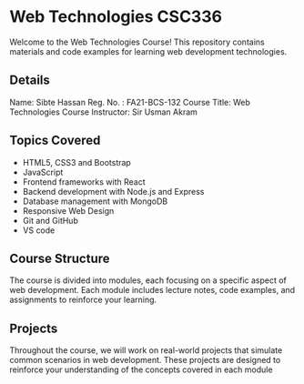 # Web Technologies CSC336

Welcome to the Web Technologies Course! This repository contains materials and code examples for learning web development technologies.

## Details

Name: Sibte Hassan 
Reg. No. : FA21-BCS-132
Course Title: Web Technologies
Course Instructor: Sir Usman Akram

## Topics Covered

- HTML5, CSS3 and Bootstrap 
- JavaScript
- Frontend frameworks with React
- Backend development with Node.js and Express
- Database management with MongoDB
- Responsive Web Design
- Git and GitHub
- VS code

## Course Structure

The course is divided into modules, each focusing on a specific aspect of web development. Each module includes lecture notes, code examples, and assignments to reinforce your learning.

## Projects

Throughout the course, we will work on real-world projects that simulate common scenarios in web development. These projects are designed to reinforce your understanding of the concepts covered in each module
